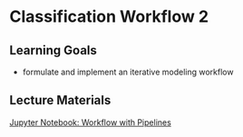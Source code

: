 # Classification Workflow 2

## Learning Goals

- formulate and implement an iterative modeling workflow

## Lecture Materials

[Jupyter Notebook: Workflow with Pipelines](workflow_with_pipelines.ipynb)
